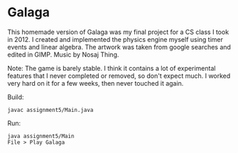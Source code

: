 # Galaga

This homemade version of Galaga was my final project for a CS class I took in 2012.  I created and implemented the physics engine myself using timer events and linear algebra.  The artwork was taken from google searches and edited in GIMP.  Music by Nosaj Thing.

Note: The game is barely stable.  I think it contains a lot of experimental features that I never completed or removed, so don't expect much.  I worked very hard on it for a few weeks, then never touched it again.

Build:
```shell
javac assignment5/Main.java
```

Run:
```shell
java assignment5/Main
File > Play Galaga
```
